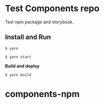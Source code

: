 # Test Components repo
Test npm package and storybook.

## Install and Run

    $ yarn

    $ yarn start

**Build and deploy**

    $ yarn build

# components-npm
